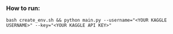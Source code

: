 ### How to run:

```
bash create_env.sh && python main.py --username="<YOUR KAGGLE USERNAME>" --key="<YOUR KAGGLE API KEY>"
```
